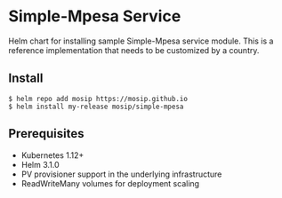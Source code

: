 # Simple-Mpesa Service

Helm chart for installing sample Simple-Mpesa service module. This is a reference implementation that needs to be customized by a country.

## Install

```console
$ helm repo add mosip https://mosip.github.io
$ helm install my-release mosip/simple-mpesa
```
## Prerequisites

- Kubernetes 1.12+
- Helm 3.1.0
- PV provisioner support in the underlying infrastructure
- ReadWriteMany volumes for deployment scaling

